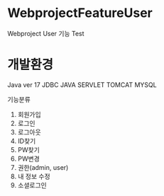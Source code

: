 # WebprojectFeatureUser
Webproject User 기능 Test

# 개발환경
Java ver 17 
JDBC 
JAVA 
SERVLET 
TOMCAT 
MYSQL 

기능분류
1. 회원가입
2. 로그인
3. 로그아웃
4. ID찾기
5. PW찾기
4. PW변경
5. 권한(admin, user)
6. 내 정보 수정
7. 소셜로그인


